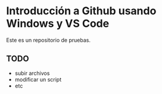 # Introducción a Github usando Windows y VS Code
Este es un repositorio de pruebas.

## TODO
* subir archivos
* modificar un script
* etc